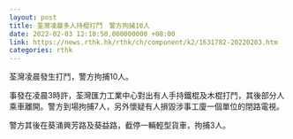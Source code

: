 ```yaml
---
layout: post
title: 荃灣凌晨多人持棍打鬥　警方拘捕10人
date: 2022-02-03 12:10:50.000000000 +08:00
link: https://news.rthk.hk/rthk/ch/component/k2/1631782-20220203.htm
categories: rthk
---
```


荃灣凌晨發生打鬥，警方拘捕10人。

事發在凌晨3時許，荃灣匯力工業中心對出有人手持鐵棍及木棍打鬥，其後部分人乘車離開。警方到場拘捕7人，另外懷疑有人損毀涉事工廈一個單位的閉路電視。

警方其後在葵涌興芳路及葵益路，截停一輛輕型貨車，拘捕3人。
